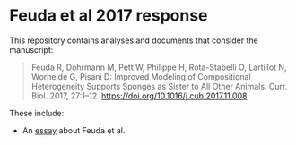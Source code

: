 # Feuda et al 2017 response

This repository contains analyses and documents that consider the manuscript:


> Feuda R, Dohrmann M, Pett W, Philippe H, Rota-Stabelli O, Lartillot N, Worheide G, Pisani D: Improved Modeling of Compositional Heterogeneity Supports Sponges as Sister to All Other Animals. Curr. Biol. 2017, 27:1–12. https://doi.org/10.1016/j.cub.2017.11.008


These include:

- An [essay](essay.md) about Feuda et al.


